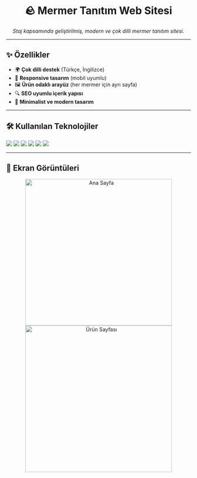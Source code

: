<h1 align="center">🪨 Mermer Tanıtım Web Sitesi</h1>

<p align="center">
  <i>Staj kapsamında geliştirilmiş, modern ve çok dilli mermer tanıtım sitesi.</i>
</p>

---

## ✨ Özellikler
- 🌍 **Çok dilli destek** (Türkçe, İngilizce)  
- 📱 **Responsive tasarım** (mobil uyumlu)  
- 🖼️ **Ürün odaklı arayüz** (her mermer için ayrı sayfa)  
- 🔍 **SEO uyumlu içerik yapısı**  
- 🎨 **Minimalist ve modern tasarım**  

---

## 🛠️ Kullanılan Teknolojiler
<p>
  <img src="https://img.shields.io/badge/HTML5-E34F26?style=for-the-badge&logo=html5&logoColor=white"/>
  <img src="https://img.shields.io/badge/CSS3-1572B6?style=for-the-badge&logo=css3&logoColor=white"/>
  <img src="https://img.shields.io/badge/JavaScript-F7DF1E?style=for-the-badge&logo=javascript&logoColor=black"/>
  <img src="https://img.shields.io/badge/PHP-777BB4?style=for-the-badge&logo=php&logoColor=white"/>
  <img src="https://img.shields.io/badge/MySQL-4479A1?style=for-the-badge&logo=mysql&logoColor=white"/>
  <img src="https://img.shields.io/badge/Bootstrap-7952B3?style=for-the-badge&logo=bootstrap&logoColor=white"/>
</p>

---

## 📸 Ekran Görüntüleri
<p align="center">
  <!-- Buraya ekran görüntülerini ekle -->
  <img src="screenshot1.png" width="400" alt="Ana Sayfa"/>
  <img src="screenshot2.png" width="400" alt="Ürün Sayfası"/>
</p>
